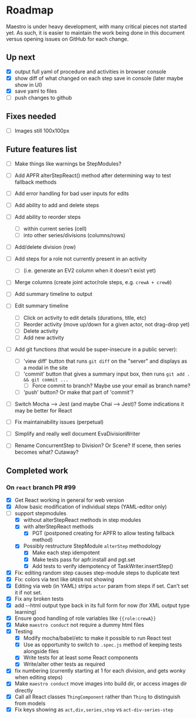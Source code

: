 Roadmap
=======

Maestro is under heavy development, with many critical pieces not started yet. As such, it is easier
to maintain the work being done in this document versus opening issues on GitHub for each change.

Up next
-------

- [x] output full yaml of procedure and activities in browser console
- [x] show diff of what changed on each step save in console (later maybe show in UI)
- [x] save yaml to files
- [ ] push changes to github

Fixes needed
------------

- [ ] Images still 100x100px

Future features list
--------------------

- [ ] Make things like warnings be StepModules?
- [ ] Add APFR alterStepReact() method after determining way to test fallback methods
- [ ] Add error handling for bad user inputs for edits
- [ ] Add ability to add and delete steps
- [ ] Add ability to reorder steps
  - [ ] within current series (cell)
  - [ ] into other series/divisions (columns/rows)
- [ ] Add/delete division (row)
- [ ] Add steps for a role not currently present in an activity
  - [ ] (i.e. generate an EV2 column when it doesn't exist yet)
- [ ] Merge columns (create joint actor/role steps, e.g. `crewA + crewB`)
- [ ] Add summary timeline to output
- [ ] Edit summary timeline
  - [ ] Click on activity to edit details (durations, title, etc)
  - [ ] Reorder activity (move up/down for a given actor, not drag-drop yet)
  - [ ] Delete activity
  - [ ] Add new activity
- [ ] Add git functions (that would be super-insecure in a public server):
  - [ ] 'view diff' button that runs `git diff` on the "server" and displays as a modal in the site
  - [ ] 'commit' button that gives a summary input box, then runs `git add . && git commit ...`
    - [ ] Force commit to branch? Maybe use your email as branch name?
  - [ ] 'push' button? Or make that part of 'commit'?
- [ ] Switch Mocha --> Jest (and maybe Chai --> Jest)? Some indications it may be better for React
- [ ] Fix maintainability issues (perpetual)
- [ ] Simplify and really well document EvaDivisionWriter
- [ ] Rename ConcurrentStep to Division? Or Scene? If scene, then series becomes what? Cutaway?


Completed work
--------------

### On `react` branch PR #99

- [x] Get React working in general for web version
- [x] Allow basic modification of individual steps (YAML-editor only)
- [ ] support stepmodules
  - [x] without alterStepReact methods in step modules
  - [x] with alterStepReact methods
    - [x] PGT (postponed creating for APFR to allow testing fallback method)
  - [x] Possibly restructure StepModule `alterStep` methodology
    - [x] Make each step idempotent
    - [x] Make tests pass for apfr.install and pgt.set
    - [x] Add tests to verify idempotency of TaskWriter.insertStep()
- [x] Fix: editing random step causes step-module steps to duplicate text
- [x] Fix: colors via text like `GREEN` not showing
- [x] Editing via web (in YAML) strips `actor` param from steps if set. Can't set it if not set.
- [x] Fix any broken tests
- [x] add --html output type back in its full form for now (for XML output type learning)
- [x] Ensure good handling of role variables like `{{role:crewA}}`
- [x] Make `maestro conduct` not require a dummy html files
- [x] Testing
  - [x] Modify mocha/babel/etc to make it possible to run React test
  - [x] Use as opportunity to switch to `.spec.js` method of keeping tests alongside files
  - [x] Write tests for at least some React components
  - [x] Write/alter other tests as required
- [x] fix numbering (currently starting at 1 for each division, and gets wonky when editing steps)
- [x] Make `maestro conduct` move images into build dir, or access images dir directly
- [x] Call all React classes `ThingComponent` rather than `Thing` to distinguish from models
- [x] Fix keys showing as `act,div,series,step` vs `act-div-series-step`
